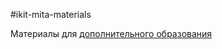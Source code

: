 ﻿#ikit-mita-materials

Материалы для [дополнительного образования](http://vk.com/microsoft_ikit)

   